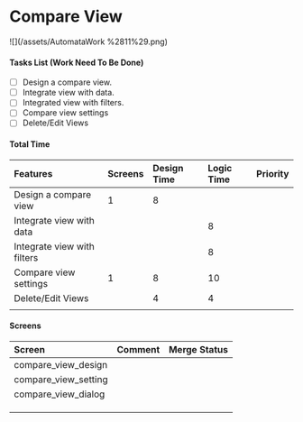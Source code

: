 # Compare View

![](/assets/AutomataWork %2811%29.png)

#### Tasks List \(Work Need To Be Done\)

* [ ] Design a compare view.
* [ ] Integrate view with data.
* [ ] Integrated view with filters.
* [ ] Compare view settings
* [ ] Delete/Edit Views

#### Total Time

| Features | Screens | Design Time | Logic Time | Priority |
| :--- | :--- | :--- | :--- | :--- |
| Design a compare view | 1 | 8 |  |  |
| Integrate view with data |  |  | 8 |  |
| Integrate view with filters |  |  | 8 |  |
| Compare view settings | 1 | 8 | 10 |  |
| Delete/Edit Views |  | 4 | 4 |  |
|  |  |  |  |  |

#### Screens

| Screen | Comment | Merge Status |
| :--- | :--- | :--- |
| compare\_view\_design |  |  |
| compare\_view\_setting |  |  |
| compare\_view\_dialog |  |  |
|  |  |  |
|  |  |  |
|  |  |  |

#### 



